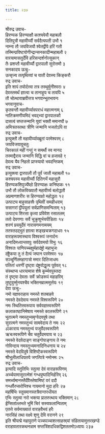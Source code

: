 ```yaml
---
title: २३७

---
```

श्रीरुद्र उवाच-  
हिरण्यक हिरण्याक्षौ काश्यपेयौ महाबलौ  
दितिपुत्रौ महावीर्य्यौ सर्वदैत्यपती उभौ १  
नाम्ना तौ जयविजयौ श्वेतद्वीपे हरिं गतौ  
तस्मिन्प्रविष्टयोगीन्द्रान्सनकादीन्महाबलौ २  
वारयामासतुर्देवि हरिसन्दर्शनोत्सुकान्  
तैः प्रशप्तौ महावीर्य्यौ द्वारपालौ सुरोत्तमौ ३  
सनकादय ऊचुः-  
उत्सृज्य तत्पृथिव्यां च यातौ देवस्य किङ्करौ  
रुद्र उवाच-  
इति शापं तयोर्दत्त्वा तत्र तस्थुर्मुनीश्वराः ४  
देवस्तमर्थं ज्ञात्वा च तानाहूय च तावपि ५  
तौ चोत्थायाब्रवीत्तत्र भगवान्भूतभावनः  
भगवानुवाच-  
कृतवन्तौ महावीर्य्यावपराधं महात्मनाम् ६  
नातिक्रमणीयमिदं भवद्भ्यां द्वारपालकौ  
दासत्वं सप्तजन्मानि युवां भक्तौ ममानघौ ७  
अमित्रतस्तथा त्रीणि जन्मानि भजतोऽपि वा  
रुद्र उवाच-  
इत्युक्तौ तौ महावीर्य्यावब्रूतां परमेश्वरम् ८  
जयविजयावूचतुः  
चिरकालं महीं गन्तुं न समर्थौ स्व मानद  
तस्माद्वैराय जन्मानि विद्धि वां च व्रजावहे ९  
देवत्व यैव निहतो प्राप्स्यावो भवदन्तिकम्  
रुद्र उवाच-  
इत्युक्त्वा द्वारपालौ तौ पूर्वं जातौ महाबलौ १०  
कश्यपस्य महावीर्य्यौ दितिगर्भे महासुरौ  
हिरण्यकशिपुर्ज्येष्ठो हिरण्याक्षः कनिष्ठकः ११  
उभौ तौ लोकविख्यातौ महावीर्य्य बलोद्धतौ  
अप्रमाणशरीरः स हिरण्याक्षो महोद्धतः १२  
उत्पाट्य बाहुसाहस्रैः पृथिवीं समहीधराम्  
ससागरां द्वीपयुतां सर्वप्राणिसमन्विताम् १३  
उत्पाट्य शिरसा कृत्वा प्रविवेश रसातलम्  
ततो देवगणाः सर्वे चुक्रुशुर्भयपीडिताः १४  
शरणं प्रययुर्देवं नारायणमनामयम्  
ततस्तदद्भुतं ज्ञात्वा शङ्खचक्रगदाधरः १५  
वाराहरूपमास्थाय विश्वरूपं जनार्दनः  
अनादिमध्यान्तवपुः सर्वदेवमयो विभुः १६  
विश्वतः पाणिपच्चक्षुर्महादंष्ट्रो महाभुजः  
दंष्ट्रैकया तु तं दैत्यं जघान परमेश्वरः १७  
सञ्चूर्णितमहागात्रो ममार दितिजाधमः  
पतितां धरणीं दृष्ट्वा दंष्ट्रयोद्धृत्य पूर्ववत् १८  
संस्थाप्य धारयामास शेषे कूर्म्मवपुस्तदा  
तं दृष्ट्वा देवताः सर्वे क्रोडरूपं महाहरिम्  
तुष्टुवुर्म्मुनयश्चैव भक्तिनम्रात्ममूर्त्तयः १९  
देवा ऊचुः-  
नमो यज्ञवराहाय नमस्ते शतबाहवे  
नमस्ते देवदेवाय नमस्ते विश्वरूपिणे २०  
नमः स्थितिस्वरूपाय सर्वयज्ञस्वरूपिणे  
कलाकाष्ठानिमेषाय नमस्ते कालरूपिणे २१  
भूतात्मने नमस्तुभ्यमृग्वेदवपुषे तथा  
सुरात्मने नमस्तुभ्यं सामवेदाय ते नमः २२  
ॐकाराय नमस्तुभ्यं यजुर्वेदस्वरूपिणे  
ऋचःस्वरूपिणे चैव चतुर्वेदमयाय च २३  
नमस्ते वेदवेदाङ्ग साङ्गोपाङ्गाय ते नमः  
गोविन्दाय नमस्तुभ्यमनादिनिधनाय च २४  
नमस्ते वेदविदुषे विशिष्टैकस्वरूपिणे  
श्रीभूलीलाधिपतये जगत्पित्रे नमोनमः २५  
रुद्र उवाच-  
इत्यादि स्तुतिभिः स्तुत्वा देवं वाराहरूपिणम्  
अर्च्चयामासुरात्मेशं गन्धपुष्पादिभिर्हरिम् २६  
समर्च्यमानस्तैर्देवैस्तेषामिष्टं वरं ददौ  
गन्धर्वैरप्सरोभिश्च गायमानो मुदा हरिः २७  
महर्षिभिः स्तूयमानस्तत्रैवान्तरधीयत  
एभिः स्तुत्वा नरो भक्त्या प्रातरुत्थाय भक्तिमान् २८  
ईप्सितांल्लभते भूमिं चिरं सस्यफलान्विताम्  
एतत्ते सर्वमाख्यातं वाराहवैभवं हरैः  
नारसिंहं तथा वक्ष्ये शृणु देवि वरानने २९  
इति श्रीपाद्मे महापुराणे पञ्चपञ्चाशत्साहस्र्यां संहितायामुत्तरखण्डे  
वराहावतारकथनन्नाम सप्तत्रिंशदधिकद्विशततमोऽध्यायः २३७